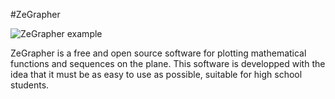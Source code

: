 #ZeGrapher

![ZeGrapher example](http://zegrapher.com/screenshots/index.png)


ZeGrapher is a free and open source software for plotting mathematical functions and sequences on the plane. This software is developped with the idea that it must be as easy to use as possible, suitable for high school students.
